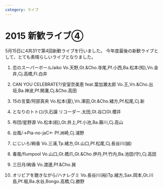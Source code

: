 ```yaml
---
category: ライブ
---
```

# 2015 新歓ライブ④

5月15日に4共31で第4回新歓ライブを行いました。
今年度最後の新歓ライブとして、とても素晴らしいライブとなりました。

1. 恋のスーパーボール/aiko
Vo.天野,Gt.&Cho.寺尾,Pf.小西,Ba.松本(知),Vn.金井,Cj.高橋,Fl.白井

2. CAN YOU CELEBRATE?/安室奈美恵 feat.葉加瀬太郎
Vo.王,Vn.&Cho.出垣,Ba.神波,Pf.関灘,Cj.&Cho.高田

3. 15の言葉/阿部真央
Vo.松本(夏),Vn.澤田,Gt.&Cho.緒方,Pf.松尾,Cj.新

4. となりのトトロ/久石譲
リコーダー.太田,Gt.谷口Gt.櫻井

5. 布団/星野源
Vo.松本(航),Gt.井上,Pf.小池,Ba.藤川,Cj.高山

6. 台風/→Pia-no-jaC←
Pf.洲崎,Cj.浦野

7. にじいろ/絢香
Vo.三浦,Tp.緒方,Gt.山口,Pf.松尾,Cj.長谷川(誠)

8. 春風/flumpool
Vo.山口,Gt.橋爪,Gt.&Cho.伊丹,Pf.竹内,Ba.池田(守),Cj.高田

9. 三日月/絢香
Vo.渡邊,Pf.&Cho.巽

10. オリビアを聴きながら/ハナレグミ
Vo.長谷川(裕)Tp.緒方,Sax.岡本,Gt.川島,Pf.堀,Ba.水谷,Bongo.高橋,Cj.勝野
